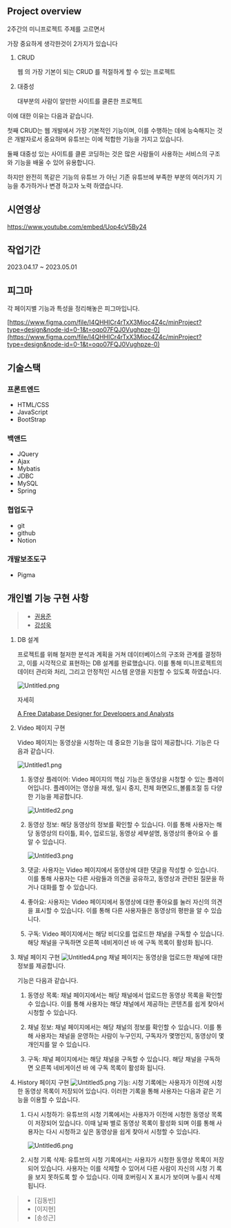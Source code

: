 ## **Project overview**

2주간의 미니프로젝트 주제를 고르면서

가장 중요하게 생각한것이 2가지가 있습니다

1. CRUD

   웹 의 가장 기본이 되는 CRUD 를 적절하게 할 수 있는 프로젝트

2. 대중성

   대부분의 사람이 알만한 사이트를 클론한 프로젝트

이에 대한 이유는 다음과 같습니다.

첫째 CRUD는 웹 개발에서 가장 기본적인 기능이며, 이를 수행하는 데에 능숙해지는 것은 개발자로서 중요하며 유튜브는 이에 적합한 기능을 가지고 있습니다.

둘째 대중성 있는 사이트를 클론 코딩하는 것은 많은 사람들이 사용하는 서비스의 구조와 기능을 배울 수 있어 유용합니다.

하지만 완전히 똑같은 기능의 유튜브 가 아닌 기존 유튜브에 부족한 부분의 여러가지 기능을 추가하거나 변경 하고자 노력 하였습니다.

## 시연영상

https://www.youtube.com/embed/Uop4cV5By24

## 작업기간

2023.04.17 ~ 2023.05.01

## 피그마

각 페이지별 기능과 특성을 정리해놓은 피그마입니다.

[https://www.figma.com/file/I4QHHICr4rTxX3Mioc4Z4c/minProject?type=design&node-id=0-1&t=oqo07FQJ0Vughpze-0](https://www.figma.com/file/I4QHHICr4rTxX3Mioc4Z4c/minProject?type=design&node-id=0-1&t=oqo07FQJ0Vughpze-0)

## 기술스택

### 프론트엔드

- HTML/CSS
- JavaScript
- BootStrap

### 백앤드

- JQuery
- Ajax
- Mybatis
- JDBC
- MySQL
- Spring

### 협업도구

- git
- github
- Notion

### 개발보조도구

- Pigma

## 개인별 기능 구현 사항
> - [권용준](https://github.com/kwonyongjun9978)
> - [강성욱](https://github.com/ksqrt)
1. DB 설계

   프로젝트를 위해 철저한 분석과 계획을 거쳐 데이터베이스의 구조와 관계를 결정하고, 이를 시각적으로 표현하는 DB 설계를 완료했습니다. 이를 통해 미니프로젝트의 데이터 관리와 처리, 그리고 안정적인 시스템 운영을 지원할 수 있도록 하였습니다.

   ![Untitled.png](assets/images/Youtube/Untitled.png)

   자세히

   [A Free Database Designer for Developers and Analysts](https://dbdiagram.io/d/64365bc58615191cfa8d3d10)

2. Video 페이지 구현

   Video 페이지는 동영상을 시청하는 데 중요한 기능을 많이 제공합니다. 기능은 다음과 같습니다.

   ![Untitled1.png](assets/images/Youtube/Untitled1.png)

   1. 동영상 플레이어: Video 페이지의 핵심 기능은 동영상을 시청할 수 있는 플레이어입니다. 플레이어는 영상을 재생, 일시 중지, 전체 화면모드,볼륨조절 등 다양한 기능을 제공합니다.

      ![Untitled2.png](assets/images/Youtube/Untitled2.png)

   2. 동영상 정보: 해당 동영상의 정보를 확인할 수 있습니다. 이를 통해 사용자는 해당 동영상의 타이틀, 회수, 업로드일, 동영상 세부설명, 동영상의 좋아요 수 를 알 수 있습니다.

      ![Untitled3.png](assets/images/Youtube/Untitled3.png)

   3. 댓글: 사용자는 Video 페이지에서 동영상에 대한 댓글을 작성할 수 있습니다. 이를 통해 사용자는 다른 사람들과 의견을 공유하고, 동영상과 관련된 질문을 하거나 대화를 할 수 있습니다.
   4. 좋아요: 사용자는 Video 페이지에서 동영상에 대한 좋아요를 눌러 자신의 의견을 표시할 수 있습니다. 이를 통해 다른 사용자들은 동영상의 평판을 알 수 있습니다.
   5. 구독: Video 페이지에서는 해당 비디오를 업로드한 채널을 구독할 수 있습니다. 해당 채널을 구독하면 오른쪽 네비게이션 바 에 구독 목록이 활성화 됩니다.

3. 채널 페이지 구현
   ![Untitled4.png](assets/images/Youtube/Untitled4.png)
   채널 페이지는 동영상을 업로드한 채널에 대한 정보를 제공합니다.

   기능은 다음과 같습니다.

   1. 동영상 목록: 채널 페이지에서는 해당 채널에서 업로드한 동영상 목록을 확인할 수 있습니다. 이를 통해 사용자는 해당 채널에서 제공하는 콘텐츠를 쉽게 찾아서 시청할 수 있습니다.

   2. 채널 정보: 채널 페이지에서는 해당 채널의 정보를 확인할 수 있습니다. 이를 통해 사용자는 채널을 운영하는 사람이 누구인지, 구독자가 몇명인지, 동영상이 몇개인지를 알 수 있습니다.

   3. 구독: 채널 페이지에서는 해당 채널을 구독할 수 있습니다. 해당 채널을 구독하면 오른쪽 네비게이션 바 에 구독 목록이 활성화 됩니다.

4. History 페이지 구현
   ![Untitled5.png](assets/images/Youtube/Untitled5.png)
   기능: 시청 기록에는 사용자가 이전에 시청한 동영상 목록이 저장되어 있습니다. 이러한 기록을 통해 사용자는 다음과 같은 기능을 이용할 수 있습니다.

   1. 다시 시청하기: 유튜브의 시청 기록에서는 사용자가 이전에 시청한 동영상 목록이 저장되어 있습니다. 이때 날짜 별로 동영상 목록이 활성화 되며 이를 통해 사용자는 다시 시청하고 싶은 동영상을 쉽게 찾아서 시청할 수 있습니다.

      ![Untitled6.png](assets/images/Youtube/Untitled6.png)

   2. 시청 기록 삭제: 유튜브의 시청 기록에서는 사용자가 시청한 동영상 목록이 저장되어 있습니다. 사용자는 이를 삭제할 수 있어서 다른 사람이 자신의 시청 기 록을 보지 못하도록 할 수 있습니다. 이때 호버링시 X 표시가 보이며 누를시 삭제됩니다.
> - [김동빈]
> - [이지현]
> - [송성근]

